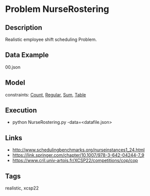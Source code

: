 # Problem NurseRostering
## Description
Realistic employee shift scheduling Problem.

## Data Example
  00.json

## Model
  constraints: [Count](http://pycsp.org/documentation/constraints/Count), [Regular](http://pycsp.org/documentation/constraints/Regular), [Sum](http://pycsp.org/documentation/constraints/Sum), [Table](http://pycsp.org/documentation/constraints/Table)

## Execution
  - python NurseRostering.py -data=<datafile.json>

## Links
  - http://www.schedulingbenchmarks.org/nurseinstances1_24.html
  - https://link.springer.com/chapter/10.1007/978-3-642-04244-7_9
  - https://www.cril.univ-artois.fr/XCSP22/competitions/cop/cop

## Tags
  realistic, xcsp22
